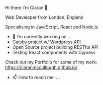 Hi there I'm Ciaran 👋

Web Developer from London, England

Specialising in JavaScript, React and Node.js

- 🔭 I’m currently working on ...
- Gatsby project w/ Wordpress API
- Open Source project building RESTful API
- Testing React components with Cypress

Check out my Portfolio for some of my work: https://ciaranmccullough.github.io/

- 📫 How to reach me: ...

[<img src='https://cdn.jsdelivr.net/npm/simple-icons@3.0.1/icons/linkedin.svg' alt='linkedin' height='40'>]: https://www.linkedin.com/in/ciaran-mccullough-5347a11b1/
[<img src='https://cdn.jsdelivr.net/npm/simple-icons@3.0.1/icons/twitter.svg' alt='twitter' height='40'>]: @ciamcc
[<img src='https://cdn.jsdelivr.net/npm/simple-icons@3.0.1/icons/facebook.svg' alt='facebook' height='40'>]: https://www.facebook.com/c.j.mccullough


<!--
**ciaranmccullough/ciaranmccullough** is a ✨ _special_ ✨ repository because its `README.md` (this file) appears on your GitHub profile.
